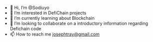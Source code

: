 - 👋 Hi, I’m @Sodiuyo
- 👀 I’m interested in DefiChain projects
- 🌱 I’m currently learning about Blockchain
- 💞️ I’m looking to collaborate on a introductory information regarding Defichain code
- 📫 How to reach me josephtray@gmail.com

<!---
Sodiuyo/Sodiuyo is a ✨ special ✨ repository because its `README.md` (this file) appears on your GitHub profile.
You can click the Preview link to take a look at your changes.
--->
